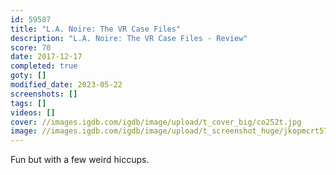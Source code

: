 ```yaml
---
id: 59587
title: "L.A. Noire: The VR Case Files"
description: "L.A. Noire: The VR Case Files - Review"
score: 70
date: 2017-12-17
completed: true
goty: []
modified_date: 2023-05-22
screenshots: []
tags: []
videos: []
cover: //images.igdb.com/igdb/image/upload/t_cover_big/co252t.jpg
image: //images.igdb.com/igdb/image/upload/t_screenshot_huge/jkopmcrt57etezhi8ezs.jpg
---
```

Fun but with a few weird hiccups. 